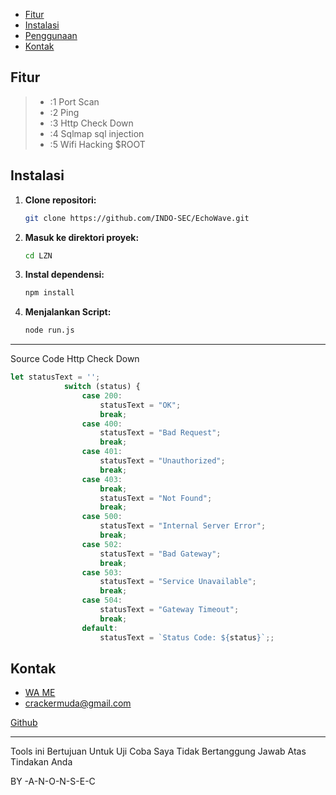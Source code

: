 





- [Fitur](#fitur)
- [Instalasi](#instalasi)
- [Penggunaan](#penggunaan)
- [Kontak](#kontak)

## Fitur

> - :1 Port Scan
> - :2 Ping 
> - :3 Http Check Down
> - :4 Sqlmap sql injection
> - :5 Wifi Hacking $ROOT

## Instalasi

1. **Clone repositori:**
   ```sh
   git clone https://github.com/INDO-SEC/EchoWave.git
   ```

2. **Masuk ke direktori proyek:**
   ```sh
   cd LZN
   ```

3. **Instal dependensi:**
   ```sh
   npm install
   ```
4. **Menjalankan Script:**

   ```sh
   node run.js
   ```


---



Source Code Http Check Down 


```javascript
let statusText = '';
            switch (status) {
                case 200:
                    statusText = "OK";
                    break;
                case 400:
                    statusText = "Bad Request";
                    break;
                case 401:
                    statusText = "Unauthorized";
                    break;
                case 403:                                                          statusText = "Forbidden";
                    break;                                                     case 404:
                    statusText = "Not Found";
                    break;
                case 500:
                    statusText = "Internal Server Error";
                    break;
                case 502:
                    statusText = "Bad Gateway";
                    break;
                case 503:
                    statusText = "Service Unavailable";
                    break;
                case 504:
                    statusText = "Gateway Timeout";
                    break;
                default:
                    statusText = `Status Code: ${status}`;;
```



## Kontak

 - [WA ME](https://wa.me/+6289691610704)
 - crackermuda@gmail.com

[Github](https://github.com/INDO-SEC)

---

Tools ini Bertujuan Untuk Uji Coba Saya Tidak Bertanggung Jawab Atas Tindakan Anda


BY -A-N-O-N-S-E-C

